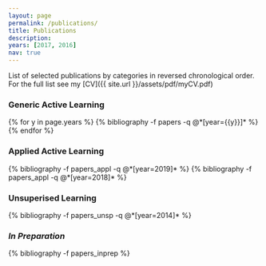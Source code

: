 ```yaml
---
layout: page
permalink: /publications/
title: Publications
description: 
years: [2017, 2016]
nav: true
---
```

List of selected publications by categories in reversed chronological order. For the full list see my [CV]({{ site.url }}/assets/pdf/myCV.pdf)

<h3><b> Generic Active Learning </b></h3>
<div class="publications">
{% for y in page.years %}
  {% bibliography -f papers -q @*[year={{y}}]* %}
{% endfor %}
</div>

<h3><b> Applied Active Learning </b></h3>

<div class="publications">
  {% bibliography -f papers_appl -q @*[year=2019]* %}
  {% bibliography -f papers_appl -q @*[year=2018]* %}
</div>

<h3><b> Unsuperised Learning </b></h3>
<div class="publications">
  {% bibliography -f papers_unsp -q @*[year=2014]* %}
</div>


<h3><b><em> In Preparation </em></b></h3>
<div class="publications">
  {% bibliography -f papers_inprep %}
</div>


